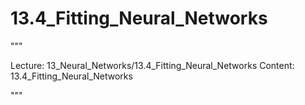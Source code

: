 # 13.4_Fitting_Neural_Networks

"""

Lecture: 13_Neural_Networks/13.4_Fitting_Neural_Networks
Content: 13.4_Fitting_Neural_Networks

"""

